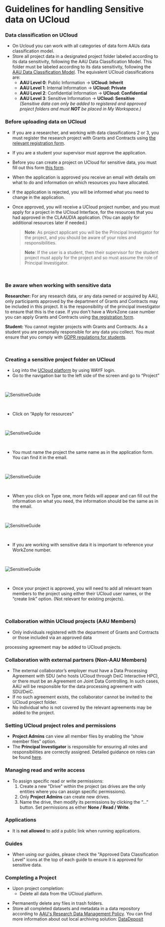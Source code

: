 # Guidelines for handling Sensitive data on UCloud

### Data classification on UCloud
- On Ucloud you can work with all categories of data form AAUs data classification model.
- Store all project data in a designated project folder labeled according to its data sensitivity, following the AAU Data Classification Model. This folder must be labeled according to its data sensitivity, following the [AAU Data Classification Model](https://www.security.aau.dk/data-classification). The equivalent UCloud classifications are:
    - **AAU Level 0**: Public Information → **UCloud: Inherit**
    - **AAU Level 1**: Internal Information → **UCloud: Private**
    - **AAU Level 2**: Confidential Information → **UCloud: Confidential**
    - **AAU Level 3**: Sensitive Information → **UCloud: Sensitive**  
    *(Sensitive data can only be added to registered and approved project folders and must **NOT** be placed in My Workspace.)*


### Before uploading data on UCloud
- If you are a researcher, and working with data classifications 2 or 3, you must register the research project with Grants and Contracts using  [the relevant registration form](https://aaudk.sharepoint.com/sites/persondata-ressourcer/SitePages/Registrations%20og%20reports%20(Online%20forms).aspx).
- If you are a student your supervisor must approve the application. 
- Before you can create a project on UCloud for sensitive data, you must fill out this form [this form](https://forms.office.com/pages/responsepage.aspx?id=Sbrb9QbOb0msPgzxQ2HZNEdKMbCNz_9Lom8_yaZURCNUQVZUQVRXSFVYODBZQkNZWVRYM1lEUEFYTSQlQCN0PWcu&route=shorturl).
- When the application is approved you receive an email with details om what to do and information on which resources you have allocated. 
- If the application is rejected, you will be informed what you need to change in the application.  


- Once approved, you will receive a UCloud project number, and you must apply for a project in the UCloud Interface, for the resources that you had approved in the CLAAUDIA application. (You can apply for additional resources later if needed.)

  > **Note**:  As project applicant you will be the Principal Investigator for the project, and you should be aware of your roles and responsibilities.

  > **Note**:  If the user is a student, then their supervisor for the student project must apply for the project and so must assume the role of Principal Investigator.

<br>

### Be aware when working with sensitive data
**Researcher:**
For any research data, or any data owned or acquired by AAU, only participants approved by the department of Grants and Contracts may be included in this project. It is the responsibility of the principal investigator to ensure that this is the case.
If you don't have a WorkZone case number you can apply Grants and Contracts using [the  registration form](https://aaudk.sharepoint.com/sites/persondata-ressourcer/SitePages/Registrations%20og%20reports%20(Online%20forms).aspx). 

**Student:**
You cannot register projects with Grants and Contracts. As a student you are personally responsible for any data you collect. You must ensure that you comply with [GDPR regulations for students](https://aaudk.sharepoint.com/sites/GDPR-for-students).


<br>

### Creating a sensitive project folder on UCloud

- Log into the [UCloud platform](https://cloud.sdu.dk/) by using WAYF login. 
- Go to the navigation bar to the left side of the screen and go to “Project” 

<br>

   ![SensitiveGuide](/assets/img/UCloud/SensitiveGuide/Billede1.png)

<br>

- Click on “Apply for resources” 

<br>

   ![SensitiveGuide](/assets/img/UCloud/SensitiveGuide/Billede2.png)

<br>

- You must name the project the same name as in the application form. You can find it in the email. 

<br>

   ![SensitiveGuide](/assets/img/UCloud/SensitiveGuide/Billede3.png)

<br>

- When you click on Type one, more fields will appear and can fill out the information on what you need, the information should be the same as in the email. 

<br>

   ![SensitiveGuide](/assets/img/UCloud/SensitiveGuide/Billede4.png)

<br>

- If you are working with sensitive data it is important to reference your WorkZone number. 

<br>

   ![SensitiveGuide](/assets/img/UCloud/SensitiveGuide/Billede5.png)

<br>

- Once your project is approved, you will need to add all relevant team members to the project using either their UCloud user names, or the “create link” option. (Not relevant for existing projects). 

<br>

### Collaboration within UCloud projects (AAU Members)
- Only individuals registered with the department of Grants and Contracts or those included via an approved data 

processing agreement may be added to UCloud projects.

### Collaboration with external partners (Non-AAU Members)
- The external collaborator’s employer must have a Data Processing Agreement with SDU (who hosts UCloud through DeiC Interactive HPC), or there must be an Agreement on Joint Data Controlling. In such cases, AAU will be responsible for the data processing agreement with SDU/DeiC.  
- If no such agreement exists, the collaborator cannot be invited to the UCloud project folder.
- No individual who is not covered by the relevant agreements may be added to the project.

### Setting UCloud project roles and permissions
- **Project Admins** can view all member files by enabling the “show member files” option.
- The **Principal Investigator** is responsible for ensuring all roles and responsibilities are correctly assigned. Detailed guidance on roles can be found [here](https://docs.cloud.sdu.dk/guide/project-overview.html#member-roles).

### Managing read and write access
- To assign specific read or write permissions:
  1. Create a new "Drive" within the project (as drives are the only entities where you can assign specific permissions).
  2. Only **Project Admins** can create new drives.
  3. Name the drive, then modify its permissions by clicking the “…” button. Set permissions as either **None / Read / Write**.

### Applications  
-  It is **not allowed** to add a public link when running applications. 

### Guides 
- When using our guides, please check the "Approved Data Classification Level" icons at the top of each guide to ensure it is approved for sensitive data.

### Completing a Project
- Upon project completion:
  - Delete all data from the UCloud platform.
<!-- - Archive the project, ensuring that the final archiving date matches the GDPR notification with Grants and Contracts. -->
  - Permanently delete any files in trash folders.
  - Store all completed datasets and metadata in a data repository according to [AAU's Research Data Management Policy](https://www.ansatte.aau.dk/regler/forskning/politik-for-handtering-af-forskningsdata). You can find more information about out local archiving solution: [DataDeposit](https://www.researcher.aau.dk/guides/research-data-and-software/software-and-tools/datadeposit) 


